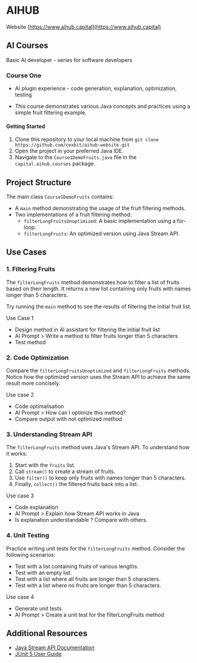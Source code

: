 # AIHUB
Website [https://www.aihub.capital](https://www.aihub.capital)

## AI Courses
Basic AI developer - series for software developers

### Course One
- AI plugin experience - code generation, explanation, optimization, testing

- This course demonstrates various Java concepts and practices using a simple fruit filtering example.

#### Getting Started

1. Clone this repository to your local machine from `git clone https://github.com/cexbit/aihub-website.git`
2. Open the project in your preferred Java IDE.
3. Navigate to the `Course1DemoFruits.java` file in the `capital.aihub.courses` package.

## Project Structure

The main class `Course1DemoFruits` contains:

- A `main` method demonstrating the usage of the fruit filtering methods.
- Two implementations of a fruit filtering method:
    - `filterLongFruitsUnoptimized`: A basic implementation using a for-loop.
    - `filterLongFruits`: An optimized version using Java Stream API.

## Use Cases

### 1. Filtering Fruits

The `filterLongFruits` method demonstrates how to filter a list of fruits based on their length. It returns a new list containing only fruits with names longer than 5 characters.

Try running the `main` method to see the results of filtering the initial fruit list.

Use Case 1 
- Design method in AI assistant for filtering the initial fruit list
- AI Prompt > Write a method to filter fruits longer than 5 characters
- Test method

### 2. Code Optimization

Compare the `filterLongFruitsUnoptimized` and `filterLongFruits` methods. Notice how the optimized version uses the Stream API to achieve the same result more concisely.

Use case 2
- Code optimalisation
- AI Prompt > How can I optimize this method?
- Compare output with not optimized method


### 3. Understanding Stream API

The `filterLongFruits` method uses Java's Stream API. To understand how it works:

1. Start with the `fruits` list.
2. Call `stream()` to create a stream of fruits.
3. Use `filter()` to keep only fruits with names longer than 5 characters.
4. Finally, `collect()` the filtered fruits back into a list.

Use case 3
- Code explanation
- AI Prompt > Explain how Stream API works in Java
- Is explanation understandable ? Compare with others.

### 4. Unit Testing

Practice writing unit tests for the `filterLongFruits` method. Consider the following scenarios:

- Test with a list containing fruits of various lengths.
- Test with an empty list.
- Test with a list where all fruits are longer than 5 characters.
- Test with a list where no fruits are longer than 5 characters.

Use case 4
- Generate unit tests
- AI Prompt > Create a unit test for the filterLongFruits method


## Additional Resources

- [Java Stream API Documentation](https://docs.oracle.com/javase/8/docs/api/java/util/stream/Stream.html)
- [JUnit 5 User Guide](https://junit.org/junit5/docs/current/user-guide/)
